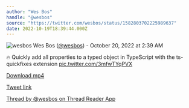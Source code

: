 ```yaml
---
author: "Wes Bos"
handle: "@wesbos"
source: "https://twitter.com/wesbos/status/1582803702225989637"
date: 2022-10-19T18:39:44.000Z
---
```


![wesbos](https://pbs.twimg.com/profile_images/877525007185858562/7G9vGTca_normal.jpg)
Wes Bos ([@wesbos](https://twitter.com/wesbos)) - October 20, 2022 at 2:39 AM

🔥 Quickly add all properties to a typed object in TypeScript with the ts-quickfixes extension [pic.twitter.com/3mfwTYqPVX](https://twitter.com/wesbos/status/1582803702225989637/video/1)

[Download mp4](./wesbos%20-%201582803702225989637.mp4)

[Tweet link](https://twitter.com/wesbos/status/1582803702225989637)

[Thread by @wesbos on Thread Reader App](https://threadreaderapp.com/thread/1524040757518258176.html)
